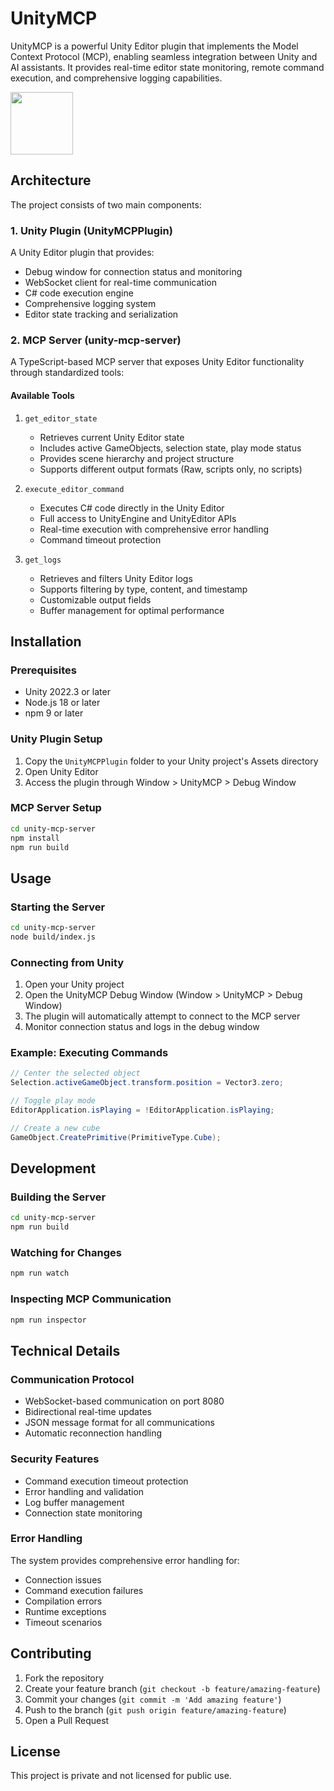 # UnityMCP

UnityMCP is a powerful Unity Editor plugin that implements the Model Context Protocol (MCP), enabling seamless integration between Unity and AI assistants. It provides real-time editor state monitoring, remote command execution, and comprehensive logging capabilities.

<img src="https://user-images.githubusercontent.com/74038190/212281763-e6ecd7ef-c4aa-45b6-a97c-f33f6bb592bd.gif](https://media.giphy.com/media/vFKqnCdLPNOKc/giphy.gif](https://i.imgur.com/Yy3IzJU.gif" width="100">

## Architecture

The project consists of two main components:

### 1. Unity Plugin (UnityMCPPlugin)

A Unity Editor plugin that provides:
- Debug window for connection status and monitoring
- WebSocket client for real-time communication
- C# code execution engine
- Comprehensive logging system
- Editor state tracking and serialization

### 2. MCP Server (unity-mcp-server)

A TypeScript-based MCP server that exposes Unity Editor functionality through standardized tools:

#### Available Tools

1. `get_editor_state`
   - Retrieves current Unity Editor state
   - Includes active GameObjects, selection state, play mode status
   - Provides scene hierarchy and project structure
   - Supports different output formats (Raw, scripts only, no scripts)

2. `execute_editor_command`
   - Executes C# code directly in the Unity Editor
   - Full access to UnityEngine and UnityEditor APIs
   - Real-time execution with comprehensive error handling
   - Command timeout protection

3. `get_logs`
   - Retrieves and filters Unity Editor logs
   - Supports filtering by type, content, and timestamp
   - Customizable output fields
   - Buffer management for optimal performance

## Installation

### Prerequisites
- Unity 2022.3 or later
- Node.js 18 or later
- npm 9 or later

### Unity Plugin Setup

1. Copy the `UnityMCPPlugin` folder to your Unity project's Assets directory
2. Open Unity Editor
3. Access the plugin through Window > UnityMCP > Debug Window

### MCP Server Setup

```bash
cd unity-mcp-server
npm install
npm run build
```

## Usage

### Starting the Server

```bash
cd unity-mcp-server
node build/index.js
```

### Connecting from Unity

1. Open your Unity project
2. Open the UnityMCP Debug Window (Window > UnityMCP > Debug Window)
3. The plugin will automatically attempt to connect to the MCP server
4. Monitor connection status and logs in the debug window

### Example: Executing Commands

```csharp
// Center the selected object
Selection.activeGameObject.transform.position = Vector3.zero;

// Toggle play mode
EditorApplication.isPlaying = !EditorApplication.isPlaying;

// Create a new cube
GameObject.CreatePrimitive(PrimitiveType.Cube);
```

## Development

### Building the Server

```bash
cd unity-mcp-server
npm run build
```

### Watching for Changes

```bash
npm run watch
```

### Inspecting MCP Communication

```bash
npm run inspector
```

## Technical Details

### Communication Protocol

- WebSocket-based communication on port 8080
- Bidirectional real-time updates
- JSON message format for all communications
- Automatic reconnection handling

### Security Features

- Command execution timeout protection
- Error handling and validation
- Log buffer management
- Connection state monitoring

### Error Handling

The system provides comprehensive error handling for:
- Connection issues
- Command execution failures
- Compilation errors
- Runtime exceptions
- Timeout scenarios

## Contributing

1. Fork the repository
2. Create your feature branch (`git checkout -b feature/amazing-feature`)
3. Commit your changes (`git commit -m 'Add amazing feature'`)
4. Push to the branch (`git push origin feature/amazing-feature`)
5. Open a Pull Request

## License

This project is private and not licensed for public use.

